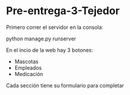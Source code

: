 # Pre-entrega-3-Tejedor

Primero correr el servidor en la consola:

python manage.py runserver

En el incio de la web hay 3 botones:
- Mascotas
- Empleados
- Medicación

Cada sección tiene su formulario para completar
